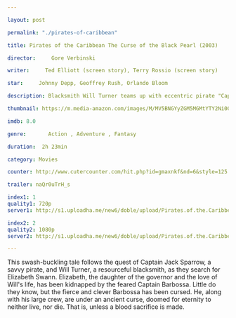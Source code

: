 ```yaml
---

layout: post

permalink: "./pirates-of-caribbean"

title: Pirates of the Caribbean The Curse of the Black Pearl (2003)

director:     Gore Verbinski

writer:     Ted Elliott (screen story), Terry Rossio (screen story)

star:     Johnny Depp, Geoffrey Rush, Orlando Bloom

description: Blacksmith Will Turner teams up with eccentric pirate "Captain" Jack Sparrow to save his love, the governor's daughter, from Jack's former pirate allies, who are now undead.

thumbnail: https://m.media-amazon.com/images/M/MV5BNGYyZGM5MGMtYTY2Ni00M2Y1LWIzNjQtYWUzM2VlNGVhMDNhXkEyXkFqcGdeQXVyMTMxODk2OTU@._V1_UX182_CR0,0,182,268_AL__QL50.jpg

imdb: 8.0

genre:       Action , Adventure , Fantasy

duration:  2h 23min

category: Movies

counter: http://www.cutercounter.com/hit.php?id=gmaxnkf&nd=6&style=125

trailer: naQr0uTrH_s

index1: 1
quality1: 720p
server1: http://s1.uploadha.me/new6/doble/upload/Pirates.of.the.Caribbean.The.Curse.of.the.Black.Pearl.2003/Pirates.of.the.Caribbean.The.Curse.of.the.Black.Pearl.2003.720p.YekMovie.mkv

index2: 2
quality2: 1080p
server2: http://s1.uploadha.me/new6/doble/upload/Pirates.of.the.Caribbean.The.Curse.of.the.Black.Pearl.2003/Pirates.of.the.Caribbean.The.Curse.of.the.Black.Pearl.2003.1080p.YekMovie.mkv

---
```


This swash-buckling tale follows the quest of Captain Jack Sparrow, a savvy pirate, and Will Turner, a resourceful blacksmith, as they search for Elizabeth Swann. Elizabeth, the daughter of the governor and the love of Will's life, has been kidnapped by the feared Captain Barbossa. Little do they know, but the fierce and clever Barbossa has been cursed. He, along with his large crew, are under an ancient curse, doomed for eternity to neither live, nor die. That is, unless a blood sacrifice is made.